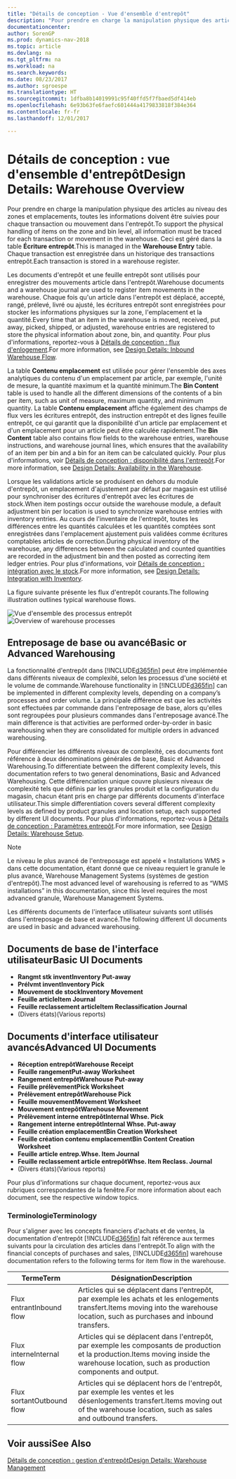 ```yaml
---
title: "Détails de conception - Vue d'ensemble d'entrepôt"
description: "Pour prendre en charge la manipulation physique des articles au niveau des zones et emplacements, toutes les informations doivent être suivies pour chaque transaction ou mouvement dans l'entrepôt. Ceci est géré dans la table **Écriture entrepôt**. Chaque transaction est enregistrée dans un historique des transactions entrepôt."
documentationcenter: 
author: SorenGP
ms.prod: dynamics-nav-2018
ms.topic: article
ms.devlang: na
ms.tgt_pltfrm: na
ms.workload: na
ms.search.keywords: 
ms.date: 08/23/2017
ms.author: sgroespe
ms.translationtype: HT
ms.sourcegitcommit: 1dfba8b14019991c95f40ffd5f7fbaed5df414eb
ms.openlocfilehash: 6e93b63fe6faefc601444a4179833818f384e364
ms.contentlocale: fr-fr
ms.lasthandoff: 12/01/2017

---
```

# <a name="design-details-warehouse-overview"></a><span data-ttu-id="64f1d-105">Détails de conception : vue d'ensemble d'entrepôt</span><span class="sxs-lookup"><span data-stu-id="64f1d-105">Design Details: Warehouse Overview</span></span>
<span data-ttu-id="64f1d-106">Pour prendre en charge la manipulation physique des articles au niveau des zones et emplacements, toutes les informations doivent être suivies pour chaque transaction ou mouvement dans l'entrepôt.</span><span class="sxs-lookup"><span data-stu-id="64f1d-106">To support the physical handling of items on the zone and bin level, all information must be traced for each transaction or movement in the warehouse.</span></span> <span data-ttu-id="64f1d-107">Ceci est géré dans la table **Écriture entrepôt**.</span><span class="sxs-lookup"><span data-stu-id="64f1d-107">This is managed in the **Warehouse Entry** table.</span></span> <span data-ttu-id="64f1d-108">Chaque transaction est enregistrée dans un historique des transactions entrepôt.</span><span class="sxs-lookup"><span data-stu-id="64f1d-108">Each transaction is stored in a warehouse register.</span></span>  

<span data-ttu-id="64f1d-109">Les documents d'entrepôt et une feuille entrepôt sont utilisés pour enregistrer des mouvements article dans l'entrepôt.</span><span class="sxs-lookup"><span data-stu-id="64f1d-109">Warehouse documents and a warehouse journal are used to register item movements in the warehouse.</span></span> <span data-ttu-id="64f1d-110">Chaque fois qu'un article dans l'entrepôt est déplacé, accepté, rangé, prélevé, livré ou ajusté, les écritures entrepôt sont enregistrées pour stocker les informations physiques sur la zone, l'emplacement et la quantité.</span><span class="sxs-lookup"><span data-stu-id="64f1d-110">Every time that an item in the warehouse is moved, received, put away, picked, shipped, or adjusted, warehouse entries are registered to store the physical information about zone, bin, and quantity.</span></span> <span data-ttu-id="64f1d-111">Pour plus d'informations, reportez-vous à [Détails de conception : flux d'enlogement](design-details-outbound-warehouse-flow.md).</span><span class="sxs-lookup"><span data-stu-id="64f1d-111">For more information, see [Design Details: Inbound Warehouse Flow](design-details-outbound-warehouse-flow.md).</span></span>  

<span data-ttu-id="64f1d-112">La table **Contenu emplacement** est utilisée pour gérer l'ensemble des axes analytiques du contenu d'un emplacement par article, par exemple, l'unité de mesure, la quantité maximum et la quantité minimum.</span><span class="sxs-lookup"><span data-stu-id="64f1d-112">The **Bin Content** table is used to handle all the different dimensions of the contents of a bin per item, such as unit of measure, maximum quantity, and minimum quantity.</span></span> <span data-ttu-id="64f1d-113">La table **Contenu emplacement** affiche également des champs de flux vers les écritures entrepôt, des instruction entrepôt et des lignes feuille entrepôt, ce qui garantit que la disponibilité d'un article par emplacement et d'un emplacement pour un article peut être calculée rapidement.</span><span class="sxs-lookup"><span data-stu-id="64f1d-113">The **Bin Content** table also contains flow fields to the warehouse entries, warehouse instructions, and warehouse journal lines, which ensures that the availability of an item per bin and a bin for an item can be calculated quickly.</span></span> <span data-ttu-id="64f1d-114">Pour plus d'informations, voir [Détails de conception : disponibilité dans l'entrepôt](design-details-availability-in-the-warehouse.md).</span><span class="sxs-lookup"><span data-stu-id="64f1d-114">For more information, see [Design Details: Availability in the Warehouse](design-details-availability-in-the-warehouse.md).</span></span>  

<span data-ttu-id="64f1d-115">Lorsque les validations article se produisent en dehors du module d'entrepôt, un emplacement d'ajustement par défaut par magasin est utilisé pour synchroniser des écritures d'entrepôt avec les écritures de stock.</span><span class="sxs-lookup"><span data-stu-id="64f1d-115">When item postings occur outside the warehouse module, a default adjustment bin per location is used to synchronize warehouse entries with inventory entries.</span></span> <span data-ttu-id="64f1d-116">Au cours de l'inventaire de l'entrepôt, toutes les différences entre les quantités calculées et les quantités comptées sont enregistrées dans l'emplacement ajustement puis validées comme écritures comptables articles de correction.</span><span class="sxs-lookup"><span data-stu-id="64f1d-116">During physical inventory of the warehouse, any differences between the calculated and counted quantities are recorded in the adjustment bin and then posted as correcting item ledger entries.</span></span> <span data-ttu-id="64f1d-117">Pour plus d'informations, voir [Détails de conception : intégration avec le stock](design-details-integration-with-inventory.md).</span><span class="sxs-lookup"><span data-stu-id="64f1d-117">For more information, see [Design Details: Integration with Inventory](design-details-integration-with-inventory.md).</span></span>  

<span data-ttu-id="64f1d-118">La figure suivante présente les flux d'entrepôt courants.</span><span class="sxs-lookup"><span data-stu-id="64f1d-118">The following illustration outlines typical warehouse flows.</span></span>  

<span data-ttu-id="64f1d-119">![Vue d'ensemble des processus entrepôt](media/design_details_warehouse_management_overview.png "design_details_warehouse_management_overview")</span><span class="sxs-lookup"><span data-stu-id="64f1d-119">![Overview of warehouse processes](media/design_details_warehouse_management_overview.png "design_details_warehouse_management_overview")</span></span>  

## <a name="basic-or-advanced-warehousing"></a><span data-ttu-id="64f1d-120">Entreposage de base ou avancé</span><span class="sxs-lookup"><span data-stu-id="64f1d-120">Basic or Advanced Warehousing</span></span>  
<span data-ttu-id="64f1d-121">La fonctionnalité d'entrepôt dans [!INCLUDE[d365fin](includes/d365fin_md.md)] peut être implémentée dans différents niveaux de complexité, selon les processus d'une société et le volume de commande.</span><span class="sxs-lookup"><span data-stu-id="64f1d-121">Warehouse functionality in [!INCLUDE[d365fin](includes/d365fin_md.md)] can be implemented in different complexity levels, depending on a company’s processes and order volume.</span></span> <span data-ttu-id="64f1d-122">La principale différence est que les activités sont effectuées par commande dans l'entreposage de base, alors qu'elles sont regroupées pour plusieurs commandes dans l'entreposage avancé.</span><span class="sxs-lookup"><span data-stu-id="64f1d-122">The main difference is that activities are performed order-by-order in basic warehousing when they are consolidated for multiple orders in advanced warehousing.</span></span>  

 <span data-ttu-id="64f1d-123">Pour différencier les différents niveaux de complexité, ces documents font référence à deux dénominations générales de base, Basic et Advanced Warehousing.</span><span class="sxs-lookup"><span data-stu-id="64f1d-123">To differentiate between the different complexity levels, this documentation refers to two general denominations, Basic and Advanced Warehousing.</span></span> <span data-ttu-id="64f1d-124">Cette différenciation unique couvre plusieurs niveaux de complexité tels que définis par les granules produit et la configuration du magasin, chacun étant pris en charge par différents documents d'interface utilisateur.</span><span class="sxs-lookup"><span data-stu-id="64f1d-124">This simple differentiation covers several different complexity levels as defined by product granules and location setup, each supported by different UI documents.</span></span> <span data-ttu-id="64f1d-125">Pour plus d'informations, reportez\-vous à [Détails de conception : Paramètres entrepôt](design-details-warehouse-setup.md).</span><span class="sxs-lookup"><span data-stu-id="64f1d-125">For more information, see [Design Details: Warehouse Setup](design-details-warehouse-setup.md).</span></span>  

> [!NOTE]  
>  <span data-ttu-id="64f1d-126">Le niveau le plus avancé de l'entreposage est appelé « Installations WMS » dans cette documentation, étant donné que ce niveau requiert le granule le plus avancé, Warehouse Management Systems (systèmes de gestion d'entrepôt).</span><span class="sxs-lookup"><span data-stu-id="64f1d-126">The most advanced level of warehousing is referred to as “WMS installations” in this documentation, since this level requires the most advanced granule, Warehouse Management Systems.</span></span>  

 <span data-ttu-id="64f1d-127">Les différents documents de l'interface utilisateur suivants sont utilisés dans l'entreposage de base et avancé.</span><span class="sxs-lookup"><span data-stu-id="64f1d-127">The following different UI documents are used in basic and advanced warehousing.</span></span>  

## <a name="basic-ui-documents"></a><span data-ttu-id="64f1d-128">Documents de base de l'interface utilisateur</span><span class="sxs-lookup"><span data-stu-id="64f1d-128">Basic UI Documents</span></span>  

-   <span data-ttu-id="64f1d-129">**Rangmt stk invent**</span><span class="sxs-lookup"><span data-stu-id="64f1d-129">**Inventory Put-away**</span></span>  
-   <span data-ttu-id="64f1d-130">**Prélvmt invent**</span><span class="sxs-lookup"><span data-stu-id="64f1d-130">**Inventory Pick**</span></span>  
-   <span data-ttu-id="64f1d-131">**Mouvement de stock**</span><span class="sxs-lookup"><span data-stu-id="64f1d-131">**Inventory Movement**</span></span>  
-   <span data-ttu-id="64f1d-132">**Feuille article**</span><span class="sxs-lookup"><span data-stu-id="64f1d-132">**Item Journal**</span></span>  
-   <span data-ttu-id="64f1d-133">**Feuille reclassement article**</span><span class="sxs-lookup"><span data-stu-id="64f1d-133">**Item Reclassification Journal**</span></span>  
-   <span data-ttu-id="64f1d-134">(Divers états)</span><span class="sxs-lookup"><span data-stu-id="64f1d-134">(Various reports)</span></span>  

## <a name="advanced-ui-documents"></a><span data-ttu-id="64f1d-135">Documents d'interface utilisateur avancés</span><span class="sxs-lookup"><span data-stu-id="64f1d-135">Advanced UI Documents</span></span>  

-   <span data-ttu-id="64f1d-136">**Réception entrepôt**</span><span class="sxs-lookup"><span data-stu-id="64f1d-136">**Warehouse Receipt**</span></span>  
-   <span data-ttu-id="64f1d-137">**Feuille rangement**</span><span class="sxs-lookup"><span data-stu-id="64f1d-137">**Put-away Worksheet**</span></span>  
-   <span data-ttu-id="64f1d-138">**Rangement entrepôt**</span><span class="sxs-lookup"><span data-stu-id="64f1d-138">**Warehouse Put-away**</span></span>  
-   <span data-ttu-id="64f1d-139">**Feuille prélèvement**</span><span class="sxs-lookup"><span data-stu-id="64f1d-139">**Pick Worksheet**</span></span>  
-   <span data-ttu-id="64f1d-140">**Prélèvement entrepôt**</span><span class="sxs-lookup"><span data-stu-id="64f1d-140">**Warehouse Pick**</span></span>  
-   <span data-ttu-id="64f1d-141">**Feuille mouvement**</span><span class="sxs-lookup"><span data-stu-id="64f1d-141">**Movement Worksheet**</span></span>  
-   <span data-ttu-id="64f1d-142">**Mouvement entrepôt**</span><span class="sxs-lookup"><span data-stu-id="64f1d-142">**Warehouse Movement**</span></span>  
-   <span data-ttu-id="64f1d-143">**Prélèvement interne entrepôt**</span><span class="sxs-lookup"><span data-stu-id="64f1d-143">**Internal Whse. Pick**</span></span>  
-   <span data-ttu-id="64f1d-144">**Rangement interne entrepôt**</span><span class="sxs-lookup"><span data-stu-id="64f1d-144">**Internal Whse. Put-away**</span></span>  
-   <span data-ttu-id="64f1d-145">**Feuille création emplacement**</span><span class="sxs-lookup"><span data-stu-id="64f1d-145">**Bin Creation Worksheet**</span></span>  
-   <span data-ttu-id="64f1d-146">**Feuille création contenu emplacement**</span><span class="sxs-lookup"><span data-stu-id="64f1d-146">**Bin Content Creation Worksheet**</span></span>  
-   <span data-ttu-id="64f1d-147">**Feuille article entrep.**</span><span class="sxs-lookup"><span data-stu-id="64f1d-147">**Whse. Item Journal**</span></span>  
-   <span data-ttu-id="64f1d-148">**Feuille reclassement article entrepôt**</span><span class="sxs-lookup"><span data-stu-id="64f1d-148">**Whse. Item Reclass. Journal**</span></span>  
-   <span data-ttu-id="64f1d-149">(Divers états)</span><span class="sxs-lookup"><span data-stu-id="64f1d-149">(Various reports)</span></span>  

<span data-ttu-id="64f1d-150">Pour plus d'informations sur chaque document, reportez-vous aux rubriques correspondantes de la fenêtre.</span><span class="sxs-lookup"><span data-stu-id="64f1d-150">For more information about each document, see the respective window topics.</span></span>  

### <a name="terminology"></a><span data-ttu-id="64f1d-151">Terminologie</span><span class="sxs-lookup"><span data-stu-id="64f1d-151">Terminology</span></span>  
<span data-ttu-id="64f1d-152">Pour s'aligner avec les concepts financiers d'achats et de ventes, la documentation d'entrepôt [!INCLUDE[d365fin](includes/d365fin_md.md)] fait référence aux termes suivants pour la circulation des articles dans l'entrepôt.</span><span class="sxs-lookup"><span data-stu-id="64f1d-152">To align with the financial concepts of purchases and sales, [!INCLUDE[d365fin](includes/d365fin_md.md)] warehouse documentation refers to the following terms for item flow in the warehouse.</span></span>  

|<span data-ttu-id="64f1d-153">Terme</span><span class="sxs-lookup"><span data-stu-id="64f1d-153">Term</span></span>|<span data-ttu-id="64f1d-154">Désignation</span><span class="sxs-lookup"><span data-stu-id="64f1d-154">Description</span></span>|  
|----------|---------------------------------------|  
|<span data-ttu-id="64f1d-155">Flux entrant</span><span class="sxs-lookup"><span data-stu-id="64f1d-155">Inbound flow</span></span>|<span data-ttu-id="64f1d-156">Articles qui se déplacent dans l'entrepôt, par exemple les achats et les enlogements transfert.</span><span class="sxs-lookup"><span data-stu-id="64f1d-156">Items moving into the warehouse location, such as purchases and inbound transfers.</span></span>|  
|<span data-ttu-id="64f1d-157">Flux interne</span><span class="sxs-lookup"><span data-stu-id="64f1d-157">Internal flow</span></span>|<span data-ttu-id="64f1d-158">Articles qui se déplacent dans l'entrepôt, par exemple les composants de production et la production.</span><span class="sxs-lookup"><span data-stu-id="64f1d-158">Items moving inside the warehouse location, such as production components and output.</span></span>|  
|<span data-ttu-id="64f1d-159">Flux sortant</span><span class="sxs-lookup"><span data-stu-id="64f1d-159">Outbound flow</span></span>|<span data-ttu-id="64f1d-160">Articles qui se déplacent hors de l'entrepôt, par exemple les ventes et les désenlogements transfert.</span><span class="sxs-lookup"><span data-stu-id="64f1d-160">Items moving out of the warehouse location, such as sales and outbound transfers.</span></span>|  

## <a name="see-also"></a><span data-ttu-id="64f1d-161">Voir aussi</span><span class="sxs-lookup"><span data-stu-id="64f1d-161">See Also</span></span>  
 [<span data-ttu-id="64f1d-162">Détails de conception : gestion d'entrepôt</span><span class="sxs-lookup"><span data-stu-id="64f1d-162">Design Details: Warehouse Management</span></span>](design-details-warehouse-management.md)

